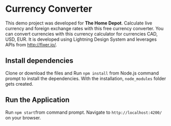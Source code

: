 # Currency Converter

This demo project was developed for **The Home Depot**. Calculate live currency and foreign exchange rates with this free currency converter. You can convert currencies with this currency calculator for currencies CAD, USD, EUR. It is developed using Lightning Design System and leverages APIs from http://fixer.io/. 

## Install dependencies

Clone or download the files and Run `npm install` from Node.js command prompt to install the dependencies. With the installation, `node_modules` folder gets created. 

## Run the Application

Run `npm start`from command prompt. Navigate to `http://localhost:4200/` on your browser. 

